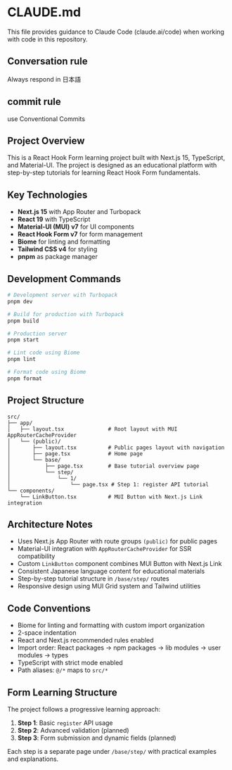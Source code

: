 # CLAUDE.md
This file provides guidance to Claude Code (claude.ai/code) when working with code in this repository.

## Conversation rule
Always respond in 日本語

## commit rule
use Conventional Commits

## Project Overview

This is a React Hook Form learning project built with Next.js 15, TypeScript, and Material-UI. The project is designed as an educational platform with step-by-step tutorials for learning React Hook Form fundamentals.

## Key Technologies

- **Next.js 15** with App Router and Turbopack
- **React 19** with TypeScript
- **Material-UI (MUI) v7** for UI components
- **React Hook Form v7** for form management
- **Biome** for linting and formatting
- **Tailwind CSS v4** for styling
- **pnpm** as package manager

## Development Commands

```bash
# Development server with Turbopack
pnpm dev

# Build for production with Turbopack
pnpm build

# Production server
pnpm start

# Lint code using Biome
pnpm lint

# Format code using Biome
pnpm format
```

## Project Structure

```
src/
├── app/
│   ├── layout.tsx              # Root layout with MUI AppRouterCacheProvider
│   └── (public)/
│       ├── layout.tsx          # Public pages layout with navigation
│       ├── page.tsx            # Home page
│       └── base/
│           ├── page.tsx        # Base tutorial overview page
│           └── step/
│               └── 1/
│                   └── page.tsx # Step 1: register API tutorial
└── components/
    └── LinkButton.tsx          # MUI Button with Next.js Link integration
```

## Architecture Notes

- Uses Next.js App Router with route groups `(public)` for public pages
- Material-UI integration with `AppRouterCacheProvider` for SSR compatibility
- Custom `LinkButton` component combines MUI Button with Next.js Link
- Consistent Japanese language content for educational materials
- Step-by-step tutorial structure in `/base/step/` routes
- Responsive design using MUI Grid system and Tailwind utilities

## Code Conventions

- Biome for linting and formatting with custom import organization
- 2-space indentation
- React and Next.js recommended rules enabled
- Import order: React packages → npm packages → lib modules → user modules → types
- TypeScript with strict mode enabled
- Path aliases: `@/*` maps to `src/*`

## Form Learning Structure

The project follows a progressive learning approach:
1. **Step 1**: Basic `register` API usage
2. **Step 2**: Advanced validation (planned)
3. **Step 3**: Form submission and dynamic fields (planned)

Each step is a separate page under `/base/step/` with practical examples and explanations.